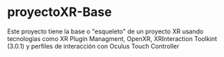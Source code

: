 # proyectoXR-Base
Este proyecto tiene la base o "esqueleto" de un proyecto XR usando tecnologías como XR Plugin Managment, OpenXR, XRInteraction Toolkint (3.0.1) y perfiles de interacción con Oculus Touch Controller
